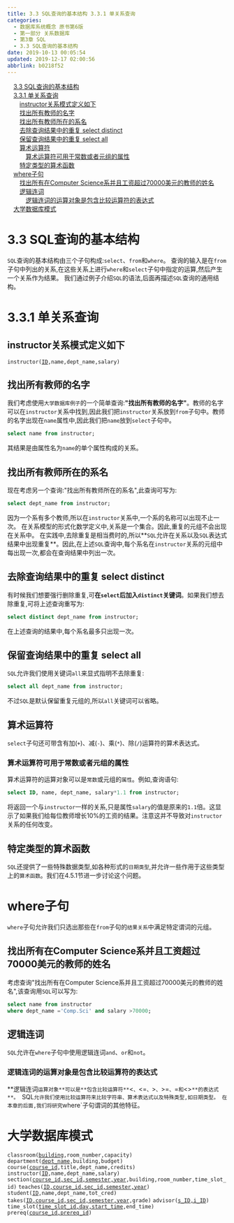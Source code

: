 ```yaml
---
title: 3.3 SQL查询的基本结构 3.3.1 单关系查询
categories: 
  - 数据库系统概念 原书第6版
  - 第一部分 关系数据库
  - 第3章 SQL
  - 3.3 SQL查询的基本结构
date: 2019-10-13 00:05:54
updated: 2019-12-17 02:00:56
abbrlink: b0218f52
---
```

<div id='my_toc'><a href="/ReadingNotes/b0218f52/#3-3-SQL查询的基本结构" class="header_1">3.3 SQL查询的基本结构</a>&nbsp;<br><a href="/ReadingNotes/b0218f52/#3-3-1-单关系查询" class="header_1">3.3.1 单关系查询</a>&nbsp;<br><a href="/ReadingNotes/b0218f52/#instructor关系模式定义如下" class="header_2">instructor关系模式定义如下</a>&nbsp;<br><a href="/ReadingNotes/b0218f52/#找出所有教师的名字" class="header_2">找出所有教师的名字</a>&nbsp;<br><a href="/ReadingNotes/b0218f52/#找出所有教师所在的系名" class="header_2">找出所有教师所在的系名</a>&nbsp;<br><a href="/ReadingNotes/b0218f52/#去除查询结果中的重复-select-distinct" class="header_2">去除查询结果中的重复 select distinct</a>&nbsp;<br><a href="/ReadingNotes/b0218f52/#保留查询结果中的重复-select-all" class="header_2">保留查询结果中的重复 select all</a>&nbsp;<br><a href="/ReadingNotes/b0218f52/#算术运算符" class="header_2">算术运算符</a>&nbsp;<br><a href="/ReadingNotes/b0218f52/#算术运算符可用于常数或者元组的属性" class="header_3">算术运算符可用于常数或者元组的属性</a>&nbsp;<br><a href="/ReadingNotes/b0218f52/#特定类型的算术函数" class="header_2">特定类型的算术函数</a>&nbsp;<br><a href="/ReadingNotes/b0218f52/#where子句" class="header_1">where子句</a>&nbsp;<br><a href="/ReadingNotes/b0218f52/#找出所有在Computer-Science系并且工资超过70000美元的教师的姓名" class="header_2">找出所有在Computer Science系并且工资超过70000美元的教师的姓名</a>&nbsp;<br><a href="/ReadingNotes/b0218f52/#逻辑连词" class="header_2">逻辑连词</a>&nbsp;<br><a href="/ReadingNotes/b0218f52/#逻辑连词的运算对象是包含比较运算符的表达式" class="header_3">逻辑连词的运算对象是包含比较运算符的表达式</a>&nbsp;<br><a href="/ReadingNotes/b0218f52/#大学数据库模式" class="header_1">大学数据库模式</a>&nbsp;<br></div>
<style>.header_1{margin-left: 1em;}.header_2{margin-left: 2em;}.header_3{margin-left: 3em;}.header_4{margin-left: 4em;}.header_5{margin-left: 5em;}.header_6{margin-left: 6em;}</style>
<!--more-->
<script>if (navigator.platform.search('arm')==-1){document.getElementById('my_toc').style.display = 'none';}var e,p = document.getElementsByTagName('p');while (p.length>0) {e = p[0];e.parentElement.removeChild(e);}</script>

<!--end-->
<!--SSTStart-->
# 3.3 SQL查询的基本结构 #
`SQL`查询的基本结构由三个子句构成:`select`、`from`和`where`。
查询的输入是在`from`子句中列出的关系,在这些关系上进行`where`和`select`子句中指定的运算,然后产生一个关系作为结果。
我们通过例子介绍`SQL`的语法,后面再描述`SQL`查询的通用结构。
# 3.3.1 单关系查询 #
## instructor关系模式定义如下 ##
<code>instructor(<u>ID</u>,name,dept_name,salary)</code>

## 找出所有教师的名字 ##
我们考虑使用`大学数据库例子`的一个简单查询:**"找出所有教师的名字"**。教师的名字可以在`instructor`关系中找到,因此我们把`instructor`关系放到`from`子句中。教师的名字出现在`name`属性中,因此我们把`name`放到`select`子句中。
```sql
select name from instructor;
```
其结果是由属性名为`name`的单个属性构成的关系。
## 找出所有教师所在的系名 ##
现在考虑另一个查询:"找出所有教师所在的系名",此查询可写为:
```sql
select dept_name from instructor;
```
因为一个系有多个教师,所以在`instructor`关系中,一个系的名称可以出现不止一次。
在关系模型的形式化数学定义中,关系是一个集合。因此,重复的元组不会出现在关系中。
在实践中,去除重复是相当费时的,所以**`SQL`允许在关系以及`SQL`表达式结果中出现重复**。因此,在上述`SQL`查询中,每个系名在`instructor`关系的元组中每出现一次,都会在查询结果中列出一次。
## 去除查询结果中的重复 select distinct ##
有时候我们想要强行删除重复,可**在`select`后加入`distinct`关键词**。如果我们想去除重复,可将上述查询重写为:
```sql
select distinct dept_name from instructor;
```
在上述查询的结果中,每个系名最多只出现一次。
## 保留查询结果中的重复 select all ##
`SQL`允许我们使用关键词`all`来显式指明不去除重复:
```sql
select all dept_name from instructor;
```
不过`SQL`是默认保留重复元组的,所以`all`关键词可以省略。
## 算术运算符 ##
`select`子句还可带含有加(`+`)、减(`-`)、乘(`*`)、除(`/`)运算符的算术表达式。
### 算术运算符可用于常数或者元组的属性 ###
算术运算符的运算对象可以是`常数`或元组的`属性`。例如,查询语句:
```sql
select ID, name, dept_name, salary*1.1 from instructor;
```
将返回一个与`instructor`一样的关系,只是属性`salary`的值是原来的`1.1`倍。这显示了如果我们给每位教师增长10%的工资的结果。注意这并不导致对`instructor`关系的任何改变。
## 特定类型的算术函数 ##
`SQL`还提供了一些特殊数据类型,如各种形式的`日期类型`,并允许一些作用于这些类型上的`算术函数`。我们在4.5.1节进一步讨论这个问题。

# where子句 #
`where`子句允许我们只选出那些在`from`子句的`结果关系`中满足特定谓词的元组。
## 找出所有在Computer Science系并且工资超过70000美元的教师的姓名 ##
考虑查询"找出所有在Computer Science系并且工资超过70000美元的教师的姓名",该查询用`SQL`可以写为:
```sql
select name from instructor
where dept_name ='Comp.Sci' and salary >70000;
```
## 逻辑连词 ##
`SQL`允许在`where`子句中使用逻辑连词`and`、`or`和`not`。
### 逻辑连词的运算对象是包含比较运算符的表达式 ###
**逻辑连词`运算对象**可以是**包含比较运算符**`<`、`<=`、`>`、`>=`、`=`和`<>`**的表达式**。
`SQL`允许我们使用比较运算符来比较字符串、算术表达式以及特殊类型,如日期类型。
在本章的后面,我们将研究`where`子句谓词的其他特征。
<!--SSTStop-->
# 大学数据库模式 #
<code>classroom(<u>building</u>,room_number,capacity)</code>
<code>department(<u>dept_name</u>,building,budget)</code>
<code>course(<u>course_id</u>,title,dept_name,credits)</code>
<code>instructor(<u>ID</u>,name,dept_name,salary)</code>
<code>section(<u>course_id,sec_id,semester,year</u>,building,room_number,time_slot_id)</code>
<code>teaches(<u>ID,course_id,sec_id,semester,year</u>)</code>
<code>student(<u>ID</u>,name,dept_name,tot_cred)</code>
<code>takes(<u>ID,course_id,sec_id,semester,year</u>,grade)</code>
<code>advisor(<u>s_ID,i_ID</u>)</code>
<code>time_slot(<u>time_slot_id,day,start_time</u>,end_time)</code>
<code>prereq(<u>course_id,prereq_id</u>)</code>
